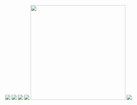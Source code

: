 <img src="https://imgs.search.brave.com/QPAfMqTBH6dQXYOg0RW3JbKBp4O_L0J9AMymx3XswGw/rs:fit:500:500:1/g:ce/aHR0cHM6Ly9pLnJl/ZGQuaXQveW41OGM0/d2dkdHV6LmdpZg.gif">
<img src="https://images.wikidexcdn.net/mwuploads/wikidex/thumb/9/95/latest/20160817212623/Charizard.png/300px-Charizard.png">

<img src="https://images.wikidexcdn.net/mwuploads/wikidex/thumb/b/be/latest/20160309230456/Venusaur.png/300px-Venusaur.png">

<img src="https://images.wikidexcdn.net/mwuploads/wikidex/thumb/0/0b/latest/20160904204605/Snorlax.png/300px-Snorlax.png">

<img src="https://images.wikidexcdn.net/mwuploads/wikidex/e/e8/latest/20200428204044/Mega-Gardevoir.png" width="300" height="300">

<img src="https://imgs.search.brave.com/S8so1EoZDAGUC4dU3MCUY22SB90FNBEk0ndWMR3BHK4/rs:fit:736:920:1/g:ce/aHR0cHM6Ly9pLnBp/bmltZy5jb20vNzM2/eC9mZi9lYi8wMS9m/ZmViMDE3ZTU1MDAz/MWQwOWNlYzMzMmUx/NmMwMjQyNi5qcGc">
